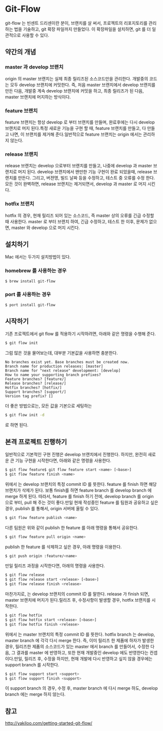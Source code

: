 # Git-Flow

git-flow 는 빈센트 드리센이란 분이, 브랜치를 살 써서, 프로젝트의 리포지토리를 관리하는 법을 기술하고, git 확장 파일까지 만들었다. 이 확장파일을 설치하면, git 를 더 일관적으로 사용할 수 있다.

## 약간의 개념

### master 과 develop 브랜치

origin 의 master 브랜치는 실제 최종 릴리즈된 소스코드만을 관리한다. 개발중의 코드는 모두 develop 브랜치에 커밋한다. 즉, 처음 master 브랜치에서 develop 브랜치를 만든 다음, 개발중 계속 develop 브랜치에 커밋을 하고, 최종 릴리즈가 된 다음, master 브랜치에 머지하는 방식이다.

### feature 브랜치

feature 브랜치는 항상 develop 로 부터  브랜치를 만들며, 완료후에는 다시 develop 브랜치로 머지 된다.특정 새로운 기능을 구현 할 때, feature 브랜치를 만들고, 다 만들고 나면, 이 브랜치를 제거해 준다.일반적으로 feature 브랜치는 origin 에서는 관리하지 않는다.

### release 브랜치

release 브랜치는 develop 으로부터 브랜치를 만들고, 나중에 develop 과 master 브랜치로 머지 된다. develop 브랜치에서 왠만한 기능 구현이 완료 되었을때, release 브랜치를 만든다. 그리고, 버젼명, 빌드 날짜 등을 수정하고, 테스트 중 오류를 수정 한다. 모든 것이 완벽하면, release 브랜치는 제거되면서, develop 과 master 로 머지 시킨다.

### hotfix 브랜치

hotfix 의 경우, 현재 릴리즈 되어 있는 소스코드, 즉 master 상의 오류를 긴급 수정할 때 사용한다. master 로 부터 브랜치 하여, 긴급 수정하고, 테스트 한 이후, 문제가 없으면, master 와 develop 으로 머지 시킨다.

## 설치하기

Mac 에서는 두가지 설치방법이 있다.

### homebrew  를 사용하는 경우

```sh
$ brew install git-flow
```

### port 를 사용하는 경우

```sh
$ port install git-flow
```

## 시작하기

기존 프로젝트에서 git flow 를 적용하기 시작하려면, 아래와 같은 명령을 수행해 준다.

```sh
$ git flow init
```

그럼 많은 것을 물어보는데, 대부분 기본값을 사용하면 충분한다.

```
No branches exist yet. Base branches must be created now.
Branch name for production releases: [master] 
Branch name for "next release" development: [develop] 
How to name your supporting branch prefixes?
Feature branches? [feature/]
Release branches? [release/]
Hotfix branches? [hotfix/] 
Support branches? [support/] 
Version tag prefix? []
```

더 좋은 방법으로는, 모든 값을 기본으로 세팅하는

```sh
$ git flow init -d
```

로 하면 된다.

## 본격 프로젝트 진행하기

일반적으로 기본적인 구현 진행은 develop 브랜치에서 진행한다. 하지만, 완전히 새로운 큰 기능 구현을 시작한다면, 아래와 같은 명령을 사용한다.

```sh
$ git flow feature$ git flow feature start <name> [<base>]
$ git flow feature finish <name>
```

위에서 <base> 는 develop 브랜치의 특정 commit ID 를 뜻한다. feature 를 finish 하면 해당 브랜치가 삭제가 된다. 보통 finish를 하면 feature branch 를 develop branch 에 merge 하게 된다. 따라서, feature 를 finish 하기 전에, develop branch 를 origin 으로 부터, pull 해 주는 것이 좋다.만일 현재 작성중인 feature 를 팀원과 공유하고 싶은 경우, publish 를 통해서, origin 서버에 올릴 수 있다.

```sh
$ git flow feature publish <name>
```

다른 팀원은 위와 같이 publish 한 feature 를 아래 명령을 통해서 공유한다.

```sh
$ git flow feature pull origin <name>
```

publish 한 feature 를 삭제하고 싶은 경우, 아래 명령을 이용한다.

```sh
$ git push origin :feature/<name>
```

만일 릴리즈 과정을 시작한다면, 아래의 명령을 사용한다.

```sh
$ git flow release
$ git flow release start <release> [<base>]
$ git flow release finish <release>
```

마찬가지로, <base> 는 develop 브랜치의 commit ID 를 말한다. release 가 finish 되면, master 브랜치에 머지가 된다.릴리즈 후, 수정사항이 발생할 경우, hotfix 브랜치를 시작한다.

```sh
$ git flow hotfix
$ git flow hotfix start <release> [<base>]
$ git flow hotfix finish <release>
```

위에서 <base> 는 master 브랜치의 특정 commit ID 를 뜻한다. hotfix branch 는 develop, master branch 에 각각 다시 merge 한다. 즉, 이미 릴리즈 한 제품에 하자가 발생한 경우, 릴리즈한 제품의 소스코드가 있는 master 에서 branch 를 만들어서, 수정한 다음, 그 결과를 master 에 반영하고, 또한 현재 개발중인 develop 에도 반영한다는 컨셉이다.만일, 릴리즈 후, 수정을 하지만, 현재 개발에 다시 반영하고 싶지 않을 경우에는 support branch 를 시작한다.

```sh
$ git flow support start <support>
$ git flow support finish <support>
```

이 support branch 의 경우, 수정 후, master branch 에 다시 merge 하도, develop branch 에는 merge 하지 않는다.

## 참고

http://yakiloo.com/getting-started-git-flow/

